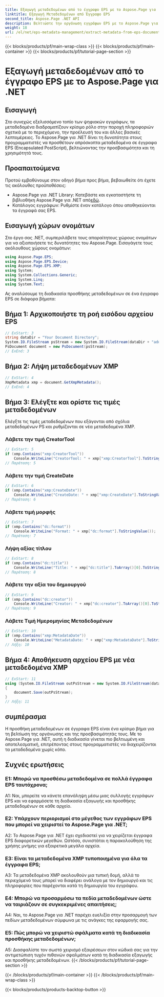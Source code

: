 ```yaml
---
title: Εξαγωγή μεταδεδομένων από το έγγραφο EPS με το Aspose.Page για .NET
linktitle: Εξαγωγή Μεταδεδομένων από Έγγραφο EPS
second_title: Aspose.Page .NET API
description: Βελτιώστε την οργάνωση εγγράφων EPS με το Aspose.Page για .NET. Προσθέστε μεταδεδομένα χωρίς κόπο για βελτιωμένη προσβασιμότητα και ανάκτηση πληροφοριών.
weight: 18
url: /el/net/eps-metadata-management/extract-metadata-from-eps-document/
---
```


{{< blocks/products/pf/main-wrap-class >}}
{{< blocks/products/pf/main-container >}}
{{< blocks/products/pf/tutorial-page-section >}}

# Εξαγωγή μεταδεδομένων από το έγγραφο EPS με το Aspose.Page για .NET

## Εισαγωγή

Στο συνεχώς εξελισσόμενο τοπίο των ψηφιακών εγγράφων, τα μεταδεδομένα διαδραματίζουν κρίσιμο ρόλο στην παροχή πληροφοριών σχετικά με το περιεχόμενο, την προέλευσή του και άλλες βασικές λεπτομέρειες. Το Aspose.Page για .NET δίνει τη δυνατότητα στους προγραμματιστές να προσθέτουν απρόσκοπτα μεταδεδομένα σε έγγραφα EPS (Encapsulated PostScript), βελτιώνοντας την προσβασιμότητα και τη χρησιμότητά τους.

## Προαπαιτούμενα

Προτού εμβαθύνουμε στον οδηγό βήμα προς βήμα, βεβαιωθείτε ότι έχετε τις ακόλουθες προϋποθέσεις:

-  Aspose.Page για .NET Library: Κατεβάστε και εγκαταστήστε τη βιβλιοθήκη Aspose.Page για .NET από[εδώ](https://releases.aspose.com/page/net/).
- Κατάλογος εγγράφων: Ρυθμίστε έναν κατάλογο όπου αποθηκεύονται τα έγγραφά σας EPS.

## Εισαγωγή χώρων ονομάτων

Στο έργο σας .NET, συμπεριλάβετε τους απαραίτητους χώρους ονομάτων για να αξιοποιήσετε τις δυνατότητες του Aspose.Page. Εισαγάγετε τους ακόλουθους χώρους ονομάτων:

```csharp
using Aspose.Page.EPS;
using Aspose.Page.EPS.Device;
using Aspose.Page.EPS.XMP;
using System;
using System.Collections.Generic;
using System.Linq;
using System.Text;
```

Ας αναλύσουμε τη διαδικασία προσθήκης μεταδεδομένων σε ένα έγγραφο EPS σε διάφορα βήματα:

## Βήμα 1: Αρχικοποιήστε τη ροή εισόδου αρχείου EPS

```csharp
// ExStart: 3
string dataDir = "Your Document Directory";
System.IO.FileStream psStream = new System.IO.FileStream(dataDir + "add_input.eps", System.IO.FileMode.Open, System.IO.FileAccess.Read);
PsDocument document = new PsDocument(psStream);
// ExEnd: 3
```

## Βήμα 2: Λήψη μεταδεδομένων XMP

```csharp
// ExStart: 4
XmpMetadata xmp = document.GetXmpMetadata();
// ExEnd: 4
```

## Βήμα 3: Ελέγξτε και ορίστε τις τιμές μεταδεδομένων

Ελέγξτε τις τιμές μεταδεδομένων που εξάγονται από σχόλια μεταδεδομένων PS και ρυθμίζονται σε νέα μεταδεδομένα XMP.

### Λάβετε την τιμή CreatorTool

```csharp
// ExStart: 5
if (xmp.Contains("xmp:CreatorTool"))
    Console.WriteLine("CreatorTool: " + xmp["xmp:CreatorTool"].ToStringValue());
// Παράταση: 5
```

### Λάβετε την τιμή CreateDate

```csharp
// ExStart: 6
if (xmp.Contains("xmp:CreateDate"))
    Console.WriteLine("CreateDate: " + xmp["xmp:CreateDate"].ToStringValue());
// Παράταση: 6
```

### Λάβετε τιμή μορφής

```csharp
// ExStart: 7
if (xmp.Contains("dc:format"))
    Console.WriteLine("Format: " + xmp["dc:format"].ToStringValue());
// Παράταση: 7
```

### Λήψη αξίας τίτλου

```csharp
// ExStart: 8
if (xmp.Contains("dc:title"))
    Console.WriteLine("Title: " + xmp["dc:title"].ToArray()[0].ToStringValue());
// Παράταση: 8
```

### Λάβετε την αξία του δημιουργού

```csharp
// ExStart: 9
if (xmp.Contains("dc:creator"))
    Console.WriteLine("Creator: " + xmp["dc:creator"].ToArray()[0].ToStringValue());
// Παράταση: 9
```

### Λάβετε Τιμή Ημερομηνίας Μεταδεδομένων

```csharp
// ExStart: 10
if (xmp.Contains("xmp:MetadataDate"))
    Console.WriteLine("MetadataDate: " + xmp["xmp:MetadataDate"].ToStringValue());
// Λήξη: 10
```

## Βήμα 4: Αποθήκευση αρχείου EPS με νέα μεταδεδομένα XMP

```csharp
// ExStart: 11
using (System.IO.FileStream outPsStream = new System.IO.FileStream(dataDir + "add_output.eps", System.IO.FileMode.Create, System.IO.FileAccess.Write))
{
    document.Save(outPsStream);
}
// Λήξη: 11
```

## συμπέρασμα

Η προσθήκη μεταδεδομένων σε έγγραφα EPS είναι ένα κρίσιμο βήμα για τη βελτίωση της οργάνωσης και της προσβασιμότητάς τους. Με το Aspose.Page για .NET, αυτή η διαδικασία γίνεται πιο βελτιωμένη και αποτελεσματική, επιτρέποντας στους προγραμματιστές να διαχειρίζονται τα μεταδεδομένα χωρίς κόπο.

## Συχνές ερωτήσεις

### Ε1: Μπορώ να προσθέσω μεταδεδομένα σε πολλά έγγραφα EPS ταυτόχρονα;

A1: Ναι, μπορείτε να κάνετε επανάληψη μέσω μιας συλλογής εγγράφων EPS και να εφαρμόσετε τη διαδικασία εξαγωγής και προσθήκης μεταδεδομένων σε κάθε αρχείο.

### Ε2: Υπάρχουν περιορισμοί στο μέγεθος των εγγράφων EPS που μπορεί να χειριστεί το Aspose.Page για .NET;

A2: Το Aspose.Page για .NET έχει σχεδιαστεί για να χειρίζεται έγγραφα EPS διαφορετικών μεγεθών. Ωστόσο, συνιστάται η παρακολούθηση της χρήσης μνήμης για εξαιρετικά μεγάλα αρχεία.

### Ε3: Είναι τα μεταδεδομένα XMP τυποποιημένα για όλα τα έγγραφα EPS;

A3: Τα μεταδεδομένα XMP ακολουθούν μια τυπική δομή, αλλά το περιεχόμενό τους μπορεί να διαφέρει ανάλογα με τον δημιουργό και τις πληροφορίες που παρέχονται κατά τη δημιουργία του εγγράφου.

### Ε4: Μπορώ να προσαρμόσω τα πεδία μεταδεδομένων ώστε να ταιριάζουν σε συγκεκριμένες απαιτήσεις;

A4: Ναι, το Aspose.Page για .NET παρέχει ευελιξία στην προσαρμογή των πεδίων μεταδεδομένων σύμφωνα με τις ανάγκες της εφαρμογής σας.

### Ε5: Πώς μπορώ να χειριστώ σφάλματα κατά τη διαδικασία προσθήκης μεταδεδομένων;

A5: Διασφαλίστε τον σωστό χειρισμό εξαιρέσεων στον κώδικά σας για την αντιμετώπιση τυχόν πιθανών σφαλμάτων κατά τη διαδικασία εξαγωγής και προσθήκης μεταδεδομένων.
{{< /blocks/products/pf/tutorial-page-section >}}

{{< /blocks/products/pf/main-container >}}
{{< /blocks/products/pf/main-wrap-class >}}

{{< blocks/products/products-backtop-button >}}
